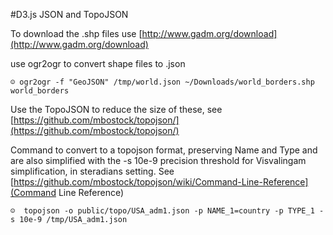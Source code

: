 #D3.js JSON and TopoJSON

To download the .shp files use [http://www.gadm.org/download](http://www.gadm.org/download)

use ogr2ogr to convert shape files to .json

    ☺ ogr2ogr -f "GeoJSON" /tmp/world.json ~/Downloads/world_borders.shp world_borders

Use the TopoJSON to reduce the size of these, see [https://github.com/mbostock/topojson/](https://github.com/mbostock/topojson/)

Command to convert to a topojson format, preserving Name and Type and are also simplified with the -s 10e-9 precision threshold for Visvalingam simplification, in steradians setting. See [https://github.com/mbostock/topojson/wiki/Command-Line-Reference](Command Line Reference)

    ☺  topojson -o public/topo/USA_adm1.json -p NAME_1=country -p TYPE_1 -s 10e-9 /tmp/USA_adm1.json

